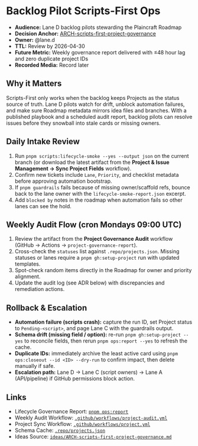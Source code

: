 # Backlog Pilot Scripts-First Ops

- **Audience:** Lane D backlog pilots stewarding the Plaincraft Roadmap
- **Decision Anchor:** [ARCH-scripts-first-project-governance](https://github.com/louis-pvs/plaincraft/blob/main/ideas/ARCH-scripts-first-project-governance.md)
- **Owner:** @lane.d
- **TTL:** Review by 2026-04-30
- **Future Metric:** Weekly governance report delivered with ≤48 hour lag and zero duplicate project IDs
- **Recorded Media:** Record later

## Why it Matters

Scripts-First only works when the backlog keeps Projects as the status source of truth. Lane D pilots watch for drift, unblock automation failures, and make sure Roadmap metadata mirrors idea files and branches. With a published playbook and a scheduled audit report, backlog pilots can resolve issues before they snowball into stale cards or missing owners.

## Daily Intake Review

1. Run `pnpm scripts:lifecycle-smoke --yes --output json` on the current branch (or download the latest artifact from the **Project & Issue Management → Sync Project Fields** workflow).
2. Confirm new tickets include `Lane`, `Priority`, and checklist metadata before approving automation bootstrap.
3. If `pnpm guardrails` fails because of missing owner/scaffold refs, bounce back to the lane owner with the `lifecycle-smoke-report.json` excerpt.
4. Add `blocked by` notes in the roadmap when automation fails so other lanes can see the hold.

## Weekly Audit Flow (cron Mondays 09:00 UTC)

1. Review the artifact from the **Project Governance Audit** workflow (GitHub → Actions → `project-governance-report`).
2. Cross-check the `statuses` list against `.repo/projects.json`. Missing statuses or lanes require a `pnpm gh:setup-project` run with updated templates.
3. Spot-check random items directly in the Roadmap for owner and priority alignment.
4. Update the audit log (see ADR below) with discrepancies and remediation actions.

## Rollback & Escalation

- **Automation failure (scripts crash):** capture the run ID, set Project status to `Pending-<script>`, and page Lane C with the guardrails output.
- **Schema drift (missing field / option):** re-run `pnpm gh:setup-project --yes` to reconcile fields, then rerun `pnpm ops:report --yes` to refresh the cache.
- **Duplicate IDs:** immediately archive the least active card using `pnpm ops:closeout --id <ID> --dry-run` to confirm impact, then delete manually if safe.
- **Escalation path:** Lane D → Lane C (script owners) → Lane A (API/pipeline) if GitHub permissions block action.

## Links

- Lifecycle Governance Report: [`pnpm ops:report`](https://github.com/louis-pvs/plaincraft/blob/main/scripts/ops/report.mjs)
- Weekly Audit Workflow: [`.github/workflows/project-audit.yml`](https://github.com/louis-pvs/plaincraft/blob/main/.github/workflows/project-audit.yml)
- Project Sync Workflow: [`.github/workflows/project.yml`](https://github.com/louis-pvs/plaincraft/blob/main/.github/workflows/project.yml)
- Schema Cache: [`.repo/projects.json`](https://github.com/louis-pvs/plaincraft/blob/main/.repo/projects.json)
- Ideas Source: [`ideas/ARCH-scripts-first-project-governance.md`](https://github.com/louis-pvs/plaincraft/blob/main/ideas/ARCH-scripts-first-project-governance.md)
